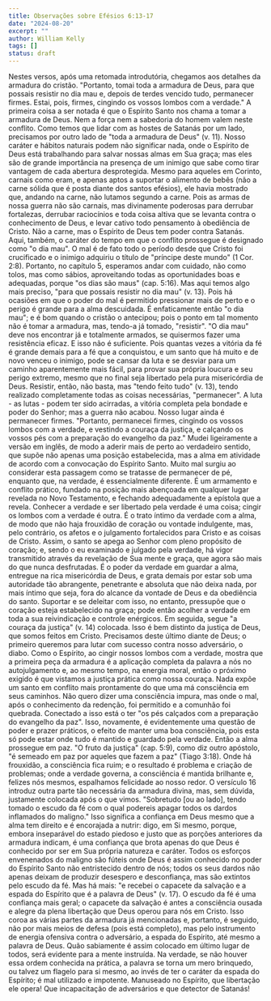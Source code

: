 ```yaml
---
title: Observações sobre Efésios 6:13-17
date: "2024-08-20"
excerpt: ""
author: William Kelly
tags: []
status: draft
---
```


Nestes versos, após uma retomada introdutória, chegamos aos detalhes da
armadura do cristão. \"Portanto, tomai toda a armadura de Deus, para que
possais resistir no dia mau e, depois de terdes vencido tudo, permanecer
firmes. Estai, pois, firmes, cingindo os vossos lombos com a verdade.\"
A primeira coisa a ser notada é que o Espírito Santo nos chama a tomar a
armadura de Deus. Nem a força nem a sabedoria do homem valem neste
conflito. Como temos que lidar com as hostes de Satanás por um lado,
precisamos por outro lado de \"toda a armadura de Deus\" (v. 11). Nosso
caráter e hábitos naturais podem não significar nada, onde o Espírito de
Deus está trabalhando para salvar nossas almas em Sua graça; mas eles
são de grande importância na presença de um inimigo que sabe como tirar
vantagem de cada abertura desprotegida. Mesmo para aqueles em Corinto,
carnais como eram, e apenas aptos a suportar o alimento de bebês (não a
carne sólida que é posta diante dos santos efésios), ele havia mostrado
que, andando na carne, não lutamos segundo a carne. Pois as armas de
nossa guerra não são carnais, mas divinamente poderosas para derrubar
fortalezas, derrubar raciocínios e toda coisa altiva que se levanta
contra o conhecimento de Deus, e levar cativo todo pensamento à
obediência de Cristo. Não a carne, mas o Espírito de Deus tem poder
contra Satanás. Aqui, também, o caráter do tempo em que o conflito
prossegue é designado como \"o dia mau\". O mal é de fato todo o período
desde que Cristo foi crucificado e o inimigo adquiriu o título de
\"príncipe deste mundo\" (1 Cor. 2:8). Portanto, no capítulo 5,
esperamos andar com cuidado, não como tolos, mas como sábios,
aproveitando todas as oportunidades boas e adequadas, porque \"os dias
são maus\" (cap. 5:16). Mas aqui temos algo mais preciso, \"para que
possais resistir no dia mau\" (v. 13). Pois há ocasiões em que o poder
do mal é permitido pressionar mais de perto e o perigo é grande para a
alma descuidada. É enfaticamente então \"o dia mau\"; e é bom quando o
cristão o antecipou; pois o ponto em tal momento não é tomar a armadura,
mas, tendo-a já tomado, \"resistir\". \"O dia mau\" deve nos encontrar
já e totalmente armados, se quisermos fazer uma resistência eficaz. E
isso não é suficiente. Pois quantas vezes a vitória da fé é grande
demais para a fé que a conquistou, e um santo que há muito e de novo
venceu o inimigo, pode se cansar da luta e se desviar para um caminho
aparentemente mais fácil, para provar sua própria loucura e seu perigo
extremo, mesmo que no final seja libertado pela pura misericórdia de
Deus. Resistir, então, não basta, mas \"tendo feito tudo\" (v. 13),
tendo realizado completamente todas as coisas necessárias,
\"permanecer\". A luta - as lutas - podem ter sido acirradas, a vitória
completa pela bondade e poder do Senhor; mas a guerra não acabou. Nosso
lugar ainda é permanecer firmes. \"Portanto, permanecei firmes, cingindo
os vossos lombos com a verdade, e vestindo a couraça da justiça, e
calçando os vossos pés com a preparação do evangelho da paz.\" Mudei
ligeiramente a versão em inglês, de modo a aderir mais de perto ao
verdadeiro sentido, que supõe não apenas uma posição estabelecida, mas a
alma em atividade de acordo com a convocação do Espírito Santo. Muito
mal surgiu ao considerar esta passagem como se tratasse de permanecer de
pé, enquanto que, na verdade, é essencialmente diferente. É um armamento
e conflito prático, fundado na posição mais abençoada em qualquer lugar
revelada no Novo Testamento, e fechando adequadamente a epístola que a
revela. Conhecer a verdade e ser libertado pela verdade é uma coisa;
cingir os lombos com a verdade é outra. É o trato íntimo da verdade com
a alma, de modo que não haja frouxidão de coração ou vontade indulgente,
mas, pelo contrário, os afetos e o julgamento fortalecidos para Cristo e
as coisas de Cristo. Assim, o santo se apega ao Senhor com pleno
propósito de coração; e, sendo o eu examinado e julgado pela verdade, há
vigor transmitido através da revelação de Sua mente e graça, que agora
são mais do que nunca desfrutadas. É o poder da verdade em guardar a
alma, entregue na rica misericórdia de Deus, e grata demais por estar
sob uma autoridade tão abrangente, penetrante e absoluta que não deixa
nada, por mais íntimo que seja, fora do alcance da vontade de Deus e da
obediência do santo. Suportar e se deleitar com isso, no entanto,
pressupõe que o coração esteja estabelecido na graça; pode então acolher
a verdade em toda a sua reivindicação e controle enérgicos. Em seguida,
segue \"a couraça da justiça\" (v. 14) colocada. Isso é bem distinto da
justiça de Deus, que somos feitos em Cristo. Precisamos deste último
diante de Deus; o primeiro queremos para lutar com sucesso contra nosso
adversário, o diabo. Como o Espírito, ao cingir nossos lombos com a
verdade, mostra que a primeira peça da armadura é a aplicação completa
da palavra a nós no autojulgamento e, ao mesmo tempo, na energia moral,
então o próximo exigido é que vistamos a justiça prática como nossa
couraça. Nada expõe um santo em conflito mais prontamente do que uma má
consciência em seus caminhos. Não quero dizer uma consciência impura,
mas onde o mal, após o conhecimento da redenção, foi permitido e a
comunhão foi quebrada. Conectado a isso está o ter \"os pés calçados com
a preparação do evangelho da paz\". Isso, novamente, é evidentemente uma
questão de poder e prazer práticos, o efeito de manter uma boa
consciência, pois esta só pode estar onde tudo é mantido e guardado pela
verdade. Então a alma prossegue em paz. \"O fruto da justiça\" (cap.
5:9), como diz outro apóstolo, \"é semeado em paz por aqueles que fazem
a paz\" (Tiago 3:18). Onde há frouxidão, a consciência fica ruim; e o
resultado é problema e criação de problemas; onde a verdade governa, a
consciência é mantida brilhante e, felizes nós mesmos, espalhamos
felicidade ao nosso redor. O versículo 16 introduz outra parte tão
necessária da armadura divina, mas, sem dúvida, justamente colocada após
o que vimos. \"Sobretudo \[ou ao lado\], tendo tomado o escudo da fé com
o qual podereis apagar todos os dardos inflamados do maligno.\" Isso
significa a confiança em Deus mesmo que a alma tem direito e é
encorajada a nutrir: digo, em Si mesmo, porque, embora inseparável do
estado piedoso e justo que as porções anteriores da armadura indicam, é
uma confiança que brota apenas do que Deus é conhecido por ser em Sua
própria natureza e caráter. Todos os esforços envenenados do maligno são
fúteis onde Deus é assim conhecido no poder do Espírito Santo não
entristecido dentro de nós; todos os seus dardos não apenas deixam de
produzir desespero e desconfiança, mas são extintos pelo escudo da fé.
Mas há mais: \"e recebei o capacete da salvação e a espada do Espírito
que é a palavra de Deus\" (v. 17). O escudo da fé é uma confiança mais
geral; o capacete da salvação é antes a consciência ousada e alegre da
plena libertação que Deus operou para nós em Cristo. Isso coroa as
várias partes da armadura já mencionadas e, portanto, é seguido, não por
mais meios de defesa (pois está completo), mas pelo instrumento de
energia ofensiva contra o adversário, a espada do Espírito, até mesmo a
palavra de Deus. Quão sabiamente é assim colocado em último lugar de
todos, será evidente para a mente instruída. Na verdade, se não houver
essa ordem conhecida na prática, a palavra se torna um mero brinquedo,
ou talvez um flagelo para si mesmo, ao invés de ter o caráter da espada
do Espírito; é mal utilizado e impotente. Manuseado no Espírito, que
libertação ele opera! Que incapacitação de adversários e que detector de
Satanás!
